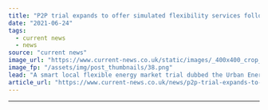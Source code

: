 ```yaml
---
title: "P2P trial expands to offer simulated flexibility services following battery install"
date: "2021-06-24"
tags: 
  - current news
  - news
source: "current news"
image_url: "https://www.current-news.co.uk/static/images/_400x400_crop_center-center/Stortera_BrixtonRoofInstall50-image-EDF.png"
image_fp: "/assets/img/post_thumbnails/38.png"
lead: "​A smart local flexible energy market trial dubbed the Urban Energy Club has started offering simulated flexibility services after the installation of a new battery."
article_url: "https://www.current-news.co.uk/news/p2p-trial-expands-to-offer-simulated-flexibility-services-following-battery-install?utm_source=rss-feeds&utm_medium=rss&utm_campaign=rss"
---
```


---
